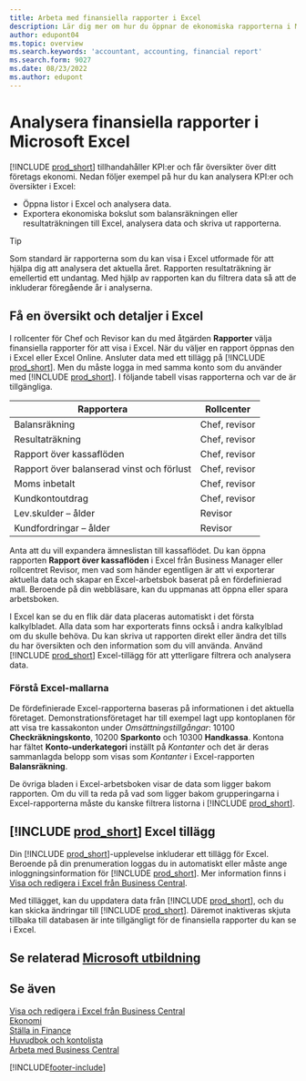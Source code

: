 ```yaml
---
title: Arbeta med finansiella rapporter i Excel
description: Lär dig mer om hur du öppnar de ekonomiska rapporterna i Microsoft Excel från Business Central för bättre analyser.
author: edupont04
ms.topic: overview
ms.search.keywords: 'accountant, accounting, financial report'
ms.search.form: 9027
ms.date: 08/23/2022
ms.author: edupont
---
```

# <a name="analyzing-financial-statements-in-microsoft-excel"></a><a name="analyzing-financial-statements-in-microsoft-excel"></a>Analysera finansiella rapporter i Microsoft Excel

[!INCLUDE [prod_short](includes/prod_short.md)] tillhandahåller KPI:er och får översikter över ditt företags ekonomi. Nedan följer exempel på hur du kan analysera KPI:er och översikter i Excel:

* Öppna listor i Excel och analysera data. 
* Exportera ekonomiska bokslut som balansräkningen eller resultaträkningen till Excel, analysera data och skriva ut rapporterna.  

> [!TIP]
> Som standard är rapporterna som du kan visa i Excel utformade för att hjälpa dig att analysera det aktuella året. Rapporten resultaträkning är emellertid ett undantag. Med hjälp av rapporten kan du filtrera data så att de inkluderar föregående år i analyserna.

## <a name="getting-the-overview-and-the-details-in-excel"></a><a name="getting-the-overview-and-the-details-in-excel"></a>Få en översikt och detaljer i Excel

I rollcenter för Chef och Revisor kan du med åtgärden **Rapporter** välja finansiella rapporter för att visa i Excel. När du väljer en rapport öppnas den i Excel eller Excel Online. Ansluter data med ett tillägg på [!INCLUDE [prod_short](includes/prod_short.md)]. Men du måste logga in med samma konto som du använder med [!INCLUDE [prod_short](includes/prod_short.md)]. I följande tabell visas rapporterna och var de är tillgängliga.  


|Rapportera  |Rollcenter  |
|---------|---------|
|Balansräkning                 | Chef, revisor |
|Resultaträkning              | Chef, revisor |
|Rapport över kassaflöden       | Chef, revisor |
|Rapport över balanserad vinst och förlust| Chef, revisor |
|Moms inbetalt         | Chef, revisor |
|Kundkontoutdrag           | Chef, revisor |
|Lev.skulder – ålder         | Revisor |
|Kundfordringar – ålder      | Revisor |

Anta att du vill expandera ämneslistan till kassaflödet. Du kan öppna rapporten **Rapport över kassaflöden** i Excel från Business Manager eller rollcentret Revisor, men vad som händer egentligen är att vi exporterar aktuella data och skapar en Excel-arbetsbok baserat på en fördefinierad mall. Beroende på din webbläsare, kan du uppmanas att öppna eller spara arbetsboken.  

I Excel kan se du en flik där data placeras automatiskt i det första kalkylbladet. Alla data som har exporterats finns också i andra kalkylblad om du skulle behöva. Du kan skriva ut rapporten direkt eller ändra det tills du har översikten och den information som du vill använda. Använd [!INCLUDE [prod_short](includes/prod_short.md)] Excel-tillägg för att ytterligare filtrera och analysera data.  

### <a name="understanding-the-excel-templates"></a><a name="understanding-the-excel-templates"></a>Förstå Excel-mallarna

De fördefinierade Excel-rapporterna baseras på informationen i det aktuella företaget. Demonstrationsföretaget har till exempel lagt upp kontoplanen för att visa tre kassakonton under *Omsättningstillgångar*: 10100 **Checkräkningskonto**, 10200 **Sparkonto** och 10300 **Handkassa**. Kontona har fältet **Konto-underkategori** inställt på *Kontanter* och det är deras sammanlagda belopp som visas som *Kontanter* i Excel-rapporten **Balansräkning**.  

De övriga bladen i Excel-arbetsboken visar de data som ligger bakom rapporten. Om du vill ta reda på vad som ligger bakom grupperingarna i Excel-rapporterna måste du kanske filtrera listorna i [!INCLUDE [prod_short](includes/prod_short.md)].  

## <a name="the--excel-add-in"></a><a name="the--excel-add-in"></a>[!INCLUDE [prod_short](includes/prod_short.md)] Excel tillägg

Din [!INCLUDE [prod_short](includes/prod_short.md)]-upplevelse inkluderar ett tillägg för Excel. Beroende på din prenumeration loggas du in automatiskt eller måste ange inloggningsinformation för [!INCLUDE [prod_short](includes/prod_short.md)]. Mer information finns i [Visa och redigera i Excel från Business Central](across-work-with-excel.md).  

Med tillägget, kan du uppdatera data från [!INCLUDE [prod_short](includes/prod_short.md)], och du kan skicka ändringar till [!INCLUDE [prod_short](includes/prod_short.md)]. Däremot inaktiveras skjuta tillbaka till databasen är inte tillgängligt för de finansiella rapporter du kan se i Excel.  

## <a name="see-related-microsoft-training"></a><a name="see-related-microsoft-training"></a>Se relaterad [Microsoft utbildning](/training/modules/configure-powerbi-excel-dynamics-365-business-central/index)

## <a name="see-also"></a><a name="see-also"></a>Se även

[Visa och redigera i Excel från Business Central](across-work-with-excel.md)  
[Ekonomi](finance.md)  
[Ställa in Finance](finance-setup-finance.md)  
[Huvudbok och kontolista](finance-general-ledger.md)  
[Arbeta med Business Central](ui-work-product.md)  


[!INCLUDE[footer-include](includes/footer-banner.md)]
